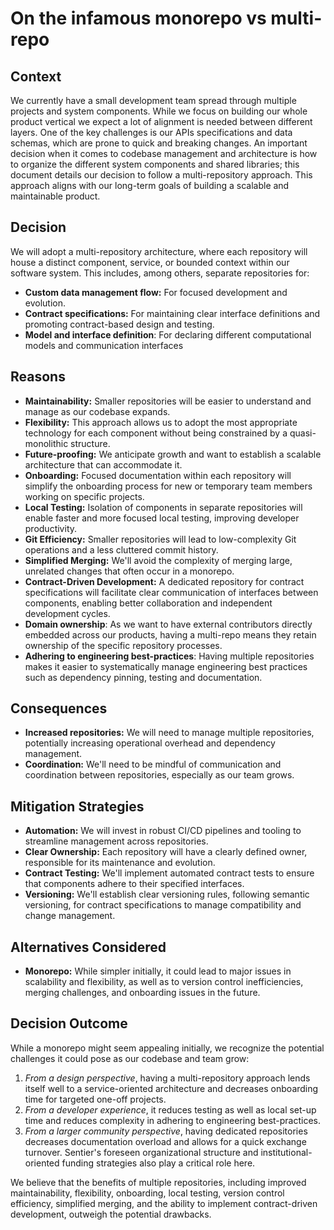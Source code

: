 # On the infamous monorepo vs multi-repo

## Context

We currently have a small development team spread through multiple projects and system components.
While we focus on building our whole product vertical we expect a lot of alignment is needed between different layers.
One of the key challenges is our APIs specifications and data schemas, which are prone to quick and breaking changes.
An important decision when it comes to codebase management and architecture is how to organize the different system components and shared libraries;
this document details our decision to follow a multi-repository approach.
This approach aligns with our long-term goals of building a scalable and maintainable product.

## Decision

We will adopt a multi-repository architecture, where each repository will house a distinct component, service, or bounded context within our software system.
This includes, among others, separate repositories for:

* **Custom data management flow:**  For focused development and evolution.
* **Contract specifications:**  For maintaining clear interface definitions and promoting contract-based design and testing.
* **Model and interface definition**: For declaring different computational models and communication interfaces

## Reasons

* **Maintainability:**  Smaller repositories will be easier to understand and manage as our codebase expands.
* **Flexibility:** This approach allows us to adopt the most appropriate technology for each component without being constrained by a quasi-monolithic structure.
* **Future-proofing:**  We anticipate growth and want to establish a scalable architecture that can accommodate it.
* **Onboarding:**  Focused documentation within each repository will simplify the onboarding process for new or temporary team members working on specific projects. 
* **Local Testing:**  Isolation of components in separate repositories will enable faster and more focused local testing, improving developer productivity.
* **Git Efficiency:** Smaller repositories will lead to low-complexity Git operations and a less cluttered commit history.
* **Simplified Merging:**  We'll avoid the complexity of merging large, unrelated changes that often occur in a monorepo.
* **Contract-Driven Development:** A dedicated repository for contract specifications will facilitate clear communication of interfaces between components, enabling better collaboration and independent development cycles.
* **Domain ownership**: As we want to have external contributors directly embedded across our products, having a multi-repo means they retain ownership of the specific repository processes.
* **Adhering to engineering best-practices**: Having multiple repositories makes it easier to systematically manage engineering best practices such as dependency pinning, testing and documentation.

## Consequences

* **Increased repositories:**  We will need to manage multiple repositories, potentially increasing operational overhead and dependency management.
* **Coordination:** We'll need to be mindful of communication and coordination between repositories, especially as our team grows.

## Mitigation Strategies

* **Automation:** We will invest in robust CI/CD pipelines and tooling to streamline management across repositories.
* **Clear Ownership:** Each repository will have a clearly defined owner, responsible for its maintenance and evolution.
* **Contract Testing:**  We'll implement automated contract tests to ensure that components adhere to their specified interfaces.
* **Versioning:** We'll establish clear versioning rules, following semantic versioning, for contract specifications to manage compatibility and change management.

## Alternatives Considered

* **Monorepo:**  While simpler initially, it could lead to major issues in scalability and flexibility, as well as to version control inefficiencies, merging challenges, and onboarding issues in the future.

## Decision Outcome

While a monorepo might seem appealing initially, we recognize the potential challenges it could pose as our codebase and team grow:

1. _From a design perspective_, having a multi-repository approach lends itself well to a service-oriented architecture and decreases onboarding time for targeted one-off projects.
2. _From a developer experience_, it reduces testing as well as local set-up time and reduces complexity in adhering to engineering best-practices.
3. _From a larger community perspective_, having dedicated repositories decreases documentation overload and allows for a quick exchange turnover. Sentier's foreseen organizational structure and institutional-oriented funding strategies also play a critical role here.

We believe that the benefits of multiple repositories, including improved maintainability, flexibility, onboarding, local testing, version control efficiency, simplified merging, and the ability to implement contract-driven development, outweigh the potential drawbacks.
